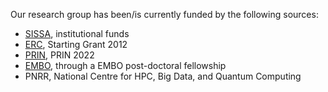 Our research group has been/is currently funded by the following sources:
- [SISSA](https://www.sissa.it/), institutional funds
- [ERC](https://erc.europa.eu/), Starting Grant 2012
- [PRIN](https://prin.mur.gov.it/), PRIN 2022
- [EMBO](https://www.embo.org), through a EMBO post-doctoral fellowship
- PNRR, National Centre for HPC, Big Data, and Quantum Computing

